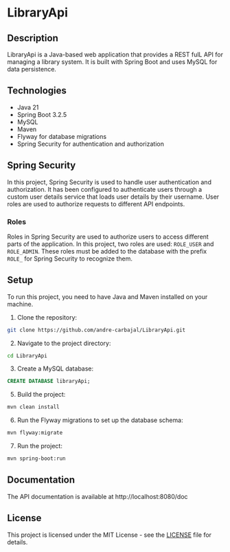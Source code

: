 # LibraryApi

## Description
LibraryApi is a Java-based web application that provides a REST fulL API for managing a library system. It is built with Spring Boot and uses MySQL for data persistence.

## Technologies
- Java 21
- Spring Boot 3.2.5
- MySQL
- Maven
- Flyway for database migrations
- Spring Security for authentication and authorization

## Spring Security
In this project, Spring Security is used to handle user authentication and authorization. It has been configured to authenticate users through a custom user details service that loads user details by their username. User roles are used to authorize requests to different API endpoints.

### Roles
Roles in Spring Security are used to authorize users to access different parts of the application. In this project, two roles are used: `ROLE_USER` and `ROLE_ADMIN`. These roles must be added to the database with the prefix `ROLE_` for Spring Security to recognize them.

## Setup
To run this project, you need to have Java and Maven installed on your machine.

1. Clone the repository:
```bash
git clone https://github.com/andre-carbajal/LibraryApi.git
```

2. Navigate to the project directory:
```bash
cd LibraryApi
```

3. Create a MySQL database:
```sql
CREATE DATABASE libraryApi;
```

5. Build the project:
```bash
mvn clean install
```
6. Run the Flyway migrations to set up the database schema:
```bash
mvn flyway:migrate
```

7. Run the project:
```bash
mvn spring-boot:run
```

## Documentation
The API documentation is available at http://localhost:8080/doc

## License
This project is licensed under the MIT License - see the [LICENSE](LICENSE) file for details.